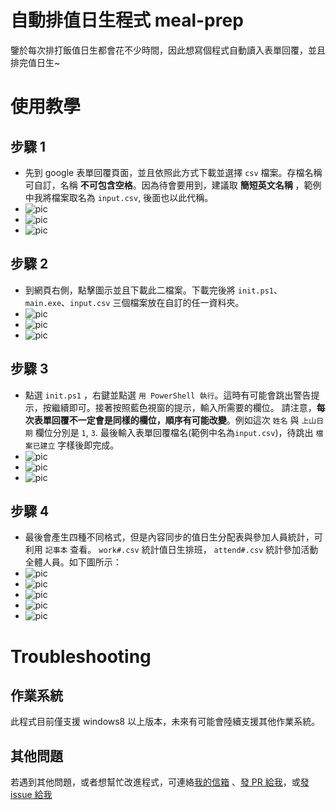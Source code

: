 自動排值日生程式 meal-prep
===
鑒於每次排打飯值日生都會花不少時間，因此想寫個程式自動讀入表單回覆，並且排完值日生~  
# 使用教學
## 步驟 1
- 先到 google 表單回覆頁面，並且依照此方式下載並選擇 `csv` 檔案。存檔名稱可自訂，名稱 __不可包含空格__。因為待會要用到，建議取 __簡短英文名稱__ ，範例中我將檔案取名為 `input.csv`, 後面也以此代稱。
- ![pic](pics/1.png)
- ![pic](pics/2.png)
- ![pic](pics/3.png)
## 步驟 2
- 到網頁右側，點擊圖示並且下載此二檔案。下載完後將 `init.ps1`、`main.exe`、`input.csv` 三個檔案放在自訂的任一資料夾。
- ![pic](pics/4.png)
- ![pic](pics/5.png)
- ![pic](pics/6.png)
## 步驟 3
- 點選 `init.ps1` ，右鍵並點選 `用 PowerShell 執行`。這時有可能會跳出警告提示，按繼續即可。接著按照藍色視窗的提示，輸入所需要的欄位。 請注意，__每次表單回覆不一定會是同樣的欄位，順序有可能改變__。例如這次 `姓名` 與 `上山日期` 欄位分別是 `1`, `3`. 最後輸入表單回覆檔名(範例中名為`input.csv`)，待跳出 `檔案已建立` 字樣後即完成。
- ![pic](pics/7.png)
- ![pic](pics/8.png)
- ![pic](pics/9.png)
## 步驟 4
- 最後會產生四種不同格式，但是內容同步的值日生分配表與參加人員統計，可利用 `記事本` 查看。 `work#.csv` 統計值日生排班， `attend#.csv` 統計參加活動全體人員。如下圖所示：
- ![pic](pics/10.png)
- ![pic](pics/11.png)
- ![pic](pics/12.png)
- ![pic](pics/13.png)
- ![pic](pics/14.png)

# Troubleshooting
## 作業系統
此程式目前僅支援 windows8 以上版本，未來有可能會陸續支援其他作業系統。
## 其他問題
若遇到其他問題，或者想幫忙改進程式，可連絡[我的信箱](qetup1988@gmail.com) 、[發 PR 給我](https://gitbook.tw/chapters/github/pull-request)，或[發 issue 給我](https://github.com/CollieIsCute/meal-prep/issues)  